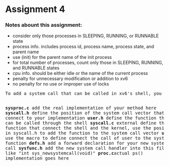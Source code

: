 # Assignment 4
<h3>Notes abount this assignment: </h3>
<ul>
  <li>consider only those processes in SLEEPING, RUNNING, or RUNNABLE state</li>
  <li>process info. includes process id, process name, process state, and parent name</li>
  <li>use (init) for the parent name of the init process</li>
  <li>for total number of processes, count only those in SLEEPING, RUNNING, and RUNNABLE states</li>
  <li>cpu info. should be either idle or the name of the current process</li>
  <li>penalty for unnecessary modification or addition to xv6</li>
  <li>no penalty for no use or improper use of locks</li>
</ul>
<pre>
To add a system call that can be called in xv6's shell, you should do something with the five files

  <b>sysproc.c</b> add the real implementation of your method here
  <b>syscall.h</b> define the position of the system call vector that connect to your implementation
  <b>user.h</b> define the function that can be called through the shell
  <b>syscall.c</b> external define the function that connect the shell and the kernel,
    use the position defined in syscall.h to add the function to the system call vector
  <b>usys.S</b> use the macro to define connect the call of user to the system call function
  <b>defs.h</b> add a forward declaration for your new system call
  <b>sysfunc.h</b> add the new system call handler into this file too like "int sys_newsystemcall(void)"
  <b>proc.c</b>actual ps() implementation goes here
</pre>
